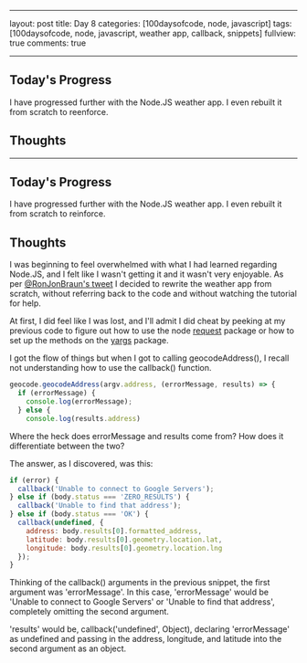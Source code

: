 
---
layout: post
title: Day 8
categories: [100daysofcode, node, javascript]
tags: [100daysofcode, node, javascript, weather app, callback, snippets]
fullview: true
comments: true

---

## Today's Progress
I have progressed further with the Node.JS weather app.  I even rebuilt it from scratch to reenforce.


## Thoughts

---

## Today's Progress
I have progressed further with the Node.JS weather app.  I even rebuilt it from scratch to reinforce.


## Thoughts
I was beginning to feel overwhelmed with what I had learned regarding Node.JS, and I felt like I wasn't getting it and it wasn't very enjoyable.  As per [@RonJonBraun's tweet](https://twitter.com/RonJonBraun/status/989922649789861889) I decided to rewrite the weather app from scratch, without referring back to the code and without watching the tutorial for help.

At first, I did feel like I was lost, and I'll admit I did cheat by peeking at my previous code to figure out how to use the node [request](https://www.npmjs.com/package/request) package or how to set up the methods on the [yargs](https://www.npmjs.com/package/yargs) package.

I got the flow of things but when I got to calling geocodeAddress(), I recall not understanding how to use the callback() function.

``` javascript
geocode.geocodeAddress(argv.address, (errorMessage, results) => {
  if (errorMessage) {
    console.log(errorMessage);
  } else {
    console.log(results.address)
```

Where the heck does errorMessage and results come from?
How does it differentiate between the two?

The answer, as I discovered, was this:

``` javascript
if (error) {
  callback('Unable to connect to Google Servers');
} else if (body.status === 'ZERO_RESULTS') {
  callback('Unable to find that address');
} else if (body.status === 'OK') {
  callback(undefined, {
    address: body.results[0].formatted_address,
    latitude: body.results[0].geometry.location.lat,
    longitude: body.results[0].geometry.location.lng
  });
}
```

Thinking of the callback() arguments in the previous snippet, the first argument was 'errorMessage'.  In this case, 'errorMessage' would be 'Unable to connect to Google Servers' or 'Unable to find that address', completely omitting the second argument.

'results' would be, callback('undefined', Object), declaring 'errorMessage' as undefined and passing in the address, longitude, and latitude into the second argument as an object.
